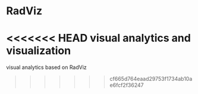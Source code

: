 # RadViz
<<<<<<< HEAD
visual analytics and visualization
=======
visual analytics based on RadViz
>>>>>>> cf665d764eaad29753f1734ab10ae6fcf2f36247
